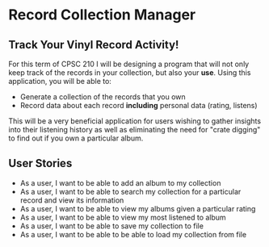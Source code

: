 # Record Collection Manager

## Track Your Vinyl Record Activity!

For this term of CPSC 210 I will be designing a program that will
not only keep track of the records in your collection, but also your **use**.
Using this application, you will be able to:
- Generate a collection of the records that you own
- Record data about each record **including** personal data (rating, listens)

This will be a very beneficial application for users wishing to gather insights into their
listening history as well as eliminating the need for "crate digging" to find out if you own
a particular album.

## User Stories
- As a user, I want to be able to add an album to my collection
- As a user, I want to be able to search my collection for a particular record and view its information
- As a user, I want to be able to view my albums given a particular rating
- As a user, I want to be able to view my most listened to album
- As a user, I want to be able to save my collection to file
- As a user, I want to be able to be able to load my collection from file
